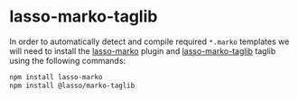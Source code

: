 # lasso-marko-taglib

In order to automatically detect and compile required `*.marko` templates we
will need to install the [lasso-marko](https://github.com/lasso-js/lasso-marko)
plugin and [lasso-marko-taglib](https://github.com/lasso-js/lasso-marko-taglib)
taglib using the following commands:

```bash
npm install lasso-marko
npm install @lasso/marko-taglib
```

